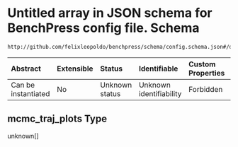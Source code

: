 # Untitled array in JSON schema for BenchPress config file. Schema

```txt
http://github.com/felixleopoldo/benchpress/schema/config.schema.json#/definitions/mcmc_traj_plots
```



| Abstract            | Extensible | Status         | Identifiable            | Custom Properties | Additional Properties | Access Restrictions | Defined In                                                       |
| :------------------ | :--------- | :------------- | :---------------------- | :---------------- | :-------------------- | :------------------ | :--------------------------------------------------------------- |
| Can be instantiated | No         | Unknown status | Unknown identifiability | Forbidden         | Allowed               | none                | [config.schema.json*](config.schema.json "open original schema") |

## mcmc_traj_plots Type

unknown\[]
